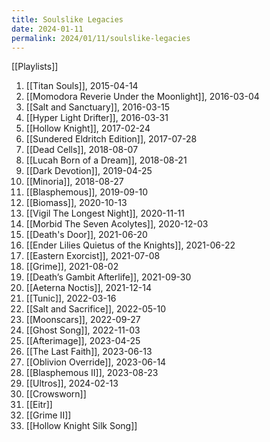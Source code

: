 ```yaml
---
title: Soulslike Legacies
date: 2024-01-11
permalink: 2024/01/11/soulslike-legacies
---
```


[[Playlists]]

1. [[Titan Souls]], 2015-04-14
2. [[Momodora Reverie Under the Moonlight]], 2016-03-04
3. [[Salt and Sanctuary]], 2016-03-15
4. [[Hyper Light Drifter]], 2016-03-31
5. [[Hollow Knight]], 2017-02-24
6. [[Sundered Eldritch Edition]], 2017-07-28
7. [[Dead Cells]], 2018-08-07
8. [[Lucah Born of a Dream]], 2018-08-21
9. [[Dark Devotion]], 2019-04-25
10. [[Minoria]], 2018-08-27
11. [[Blasphemous]], 2019-09-10
12. [[Biomass]], 2020-10-13
13. [[Vigil The Longest Night]], 2020-11-11
14. [[Morbid The Seven Acolytes]], 2020-12-03
15. [[Death's Door]], 2021-06-20
16. [[Ender Lilies Quietus of the Knights]], 2021-06-22
17. [[Eastern Exorcist]], 2021-07-08
18. [[Grime]], 2021-08-02
19. [[Death’s Gambit Afterlife]], 2021-09-30
20. [[Aeterna Noctis]], 2021-12-14
21. [[Tunic]], 2022-03-16
22. [[Salt and Sacrifice]], 2022-05-10
23. [[Moonscars]], 2022-09-27
24. [[Ghost Song]], 2022-11-03
25. [[Afterimage]], 2023-04-25
26. [[The Last Faith]], 2023-06-13
27. [[Oblivion Override]], 2023-06-14
28. [[Blasphemous II]], 2023-08-23
29. [[Ultros]], 2024-02-13
30. [[Crowsworn]]
31. [[Eitr]]
32. [[Grime II]]
33. [[Hollow Knight Silk Song]]